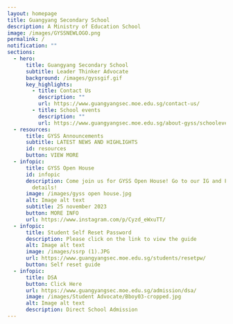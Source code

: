 ```yaml
---
layout: homepage
title: Guangyang Secondary School
description: A Ministry of Education School
image: /images/GYSSNEWLOGO.png
permalink: /
notification: ""
sections:
  - hero:
      title: Guangyang Secondary School
      subtitle: Leader Thinker Advocate
      background: /images/gyssgif.gif
      key_highlights:
        - title: Contact Us
          description: ""
          url: https://www.guangyangsec.moe.edu.sg/contact-us/
        - title: School events
          description: ""
          url: https://www.guangyangsec.moe.edu.sg/about-gyss/schoolevents/
  - resources:
      title: GYSS Announcements
      subtitle: LATEST NEWS AND HIGHLIGHTS
      id: resources
      button: VIEW MORE
  - infopic:
      title: GYSS Open House
      id: infopic
      description: Come join us for GYSS Open House! Go to our IG and FB page for more
        details!
      image: /images/gyss open house.jpg
      alt: Image alt text
      subtitle: 25 november 2023
      button: MORE INFO
      url: https://www.instagram.com/p/Cyzd_eWxuTT/
  - infopic:
      title: Student Self Reset Password
      description: Please click on the link to view the guide
      alt: Image alt text
      image: /images/ssrp (1).JPG
      url: https://www.guangyangsec.moe.edu.sg/students/resetpw/
      button: Self reset guide
  - infopic:
      title: DSA
      button: Click Here
      url: https://www.guangyangsec.moe.edu.sg/admission/dsa/
      image: /images/Student Advocate/Bboy03-cropped.jpg
      alt: Image alt text
      description: Direct School Admission
---
```

